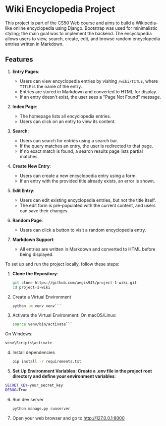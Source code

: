# Wiki Encyclopedia Project

This project is part of the CS50 Web course and aims to build a Wikipedia-like online encyclopedia using Django. Bootstrap was used for minimalistic styling; the main goal was to implement the backend. The encyclopedia allows users to view, search, create, edit, and browse random encyclopedia entries written in Markdown.

## Features

1. **Entry Pages**:
   - Users can view encyclopedia entries by visiting `/wiki/TITLE`, where `TITLE` is the name of the entry.
   - Entries are stored in Markdown and converted to HTML for display.
   - If an entry doesn't exist, the user sees a "Page Not Found" message.

2. **Index Page**:
   - The homepage lists all encyclopedia entries.
   - Users can click on an entry to view its content.

3. **Search**:
   - Users can search for entries using a search bar.
   - If the query matches an entry, the user is redirected to that page.
   - If no exact match is found, a search results page lists partial matches.

4. **Create New Entry**:
   - Users can create a new encyclopedia entry using a form.
   - If an entry with the provided title already exists, an error is shown.

5. **Edit Entry**:
   - Users can edit existing encyclopedia entries, but not the title itself.
   - The edit form is pre-populated with the current content, and users can save their changes.

6. **Random Page**:
   - Users can click a button to visit a random encyclopedia entry.

7. **Markdown Support**:
   - All entries are written in Markdown and converted to HTML before being displayed.


To set up and run the project locally, follow these steps:

1. **Clone the Repository**:
   ```bash
   git clone https://github.com/aegis945/project-1-wiki.git
   cd project-1-wiki
2. Create a Virtual Environment
   ```bash
   python -m venv venv```
3. Activate the Virtual Environment:
   On macOS/Linux:
   ```bash
   source venv/bin/activate```
  On Windows: 
   ```bash
   venv\Scripts\activate
  ```
4. Install dependencies

    ```bash
    pip install -r requirements.txt
    ```
5. **Set Up Environment Variables: Create a .env file in the project root directory and define your environment variables**:
```bash
SECRET_KEY=your_secret_key
DEBUG=True
```

6. Run dev server
   ```bash
   python manage.py runserver
   ```
7. Open your web browser and go to http://127.0.0.1:8000
